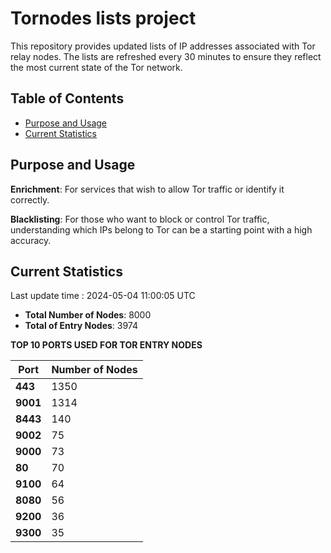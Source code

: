 # Tornodes lists project

This repository provides updated lists of IP addresses associated with Tor relay nodes. The lists are refreshed every 30 minutes to ensure they reflect the most current state of the Tor network.

## Table of Contents

- [Purpose and Usage](#purpose-and-usage)
- [Current Statistics](#current-statistics)


## Purpose and Usage

**Enrichment**: For services that wish to allow Tor traffic or identify it correctly.

**Blacklisting**: For those who want to block or control Tor traffic, understanding which IPs belong to Tor can be a starting point with a high accuracy.

## Current Statistics

Last update time : 2024-05-04 11:00:05 UTC

- **Total Number of Nodes**: 8000
- **Total of Entry Nodes**: 3974

**TOP 10 PORTS USED FOR TOR ENTRY NODES**

| **Port** | **Number of Nodes** |
|------|-----------------|
| **443**   | 1350  |
| **9001**   | 1314  |
| **8443**   | 140  |
| **9002**   | 75  |
| **9000**   | 73  |
| **80**   | 70  |
| **9100**   | 64  |
| **8080**   | 56  |
| **9200**   | 36  |
| **9300**   | 35  |

